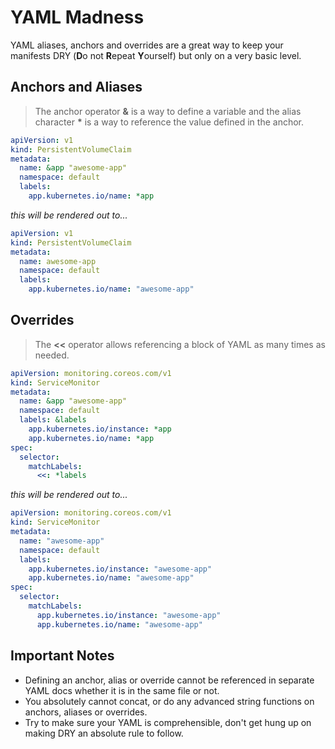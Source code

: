 # YAML Madness

YAML aliases, anchors and overrides are a great way to keep your manifests DRY (**D**o not **R**epeat **Y**ourself) but only on a very basic level.

## Anchors and Aliases

> The anchor operator **&** is a way to define a variable and the alias character **\*** is a way to reference the value defined in the anchor.

```yaml
apiVersion: v1
kind: PersistentVolumeClaim
metadata:
  name: &app "awesome-app"
  namespace: default
  labels:
    app.kubernetes.io/name: *app
```

_this will be rendered out to..._

```yaml
apiVersion: v1
kind: PersistentVolumeClaim
metadata:
  name: awesome-app
  namespace: default
  labels:
    app.kubernetes.io/name: "awesome-app"
```

## Overrides

> The **<<** operator allows referencing a block of YAML as many times as needed.

```yaml
apiVersion: monitoring.coreos.com/v1
kind: ServiceMonitor
metadata:
  name: &app "awesome-app"
  namespace: default
  labels: &labels
    app.kubernetes.io/instance: *app
    app.kubernetes.io/name: *app
spec:
  selector:
    matchLabels:
      <<: *labels
```

_this will be rendered out to..._

```yaml
apiVersion: monitoring.coreos.com/v1
kind: ServiceMonitor
metadata:
  name: "awesome-app"
  namespace: default
  labels:
    app.kubernetes.io/instance: "awesome-app"
    app.kubernetes.io/name: "awesome-app"
spec:
  selector:
    matchLabels:
      app.kubernetes.io/instance: "awesome-app"
      app.kubernetes.io/name: "awesome-app"
```

## Important Notes

* Defining an anchor, alias or override cannot be referenced in separate YAML docs whether it is in the same file or not.
* You absolutely cannot concat, or do any advanced string functions on anchors, aliases or overrides.
* Try to make sure your YAML is comprehensible, don't get hung up on making DRY an absolute rule to follow.
